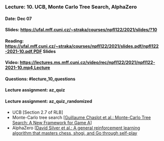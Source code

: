### Lecture: 10. UCB, Monte Carlo Tree Search, AlphaZero
#### Date: Dec 07
#### Slides: https://ufal.mff.cuni.cz/~straka/courses/npfl122/2021/slides/?10
#### Reading: https://ufal.mff.cuni.cz/~straka/courses/npfl122/2021/slides.pdf/npfl122-2021-10.pdf,PDF Slides
#### Video: https://lectures.ms.mff.cuni.cz/video/rec/npfl122/2021/npfl122-2021-10.mp4,Lecture
#### Questions: #lecture_10_questions
#### Lecture assignment: az_quiz
#### Lecture assignment: az_quiz_randomized

- UCB [Section 2.7 of RLB]
- Monte-Carlo tree search [[Guillaume Chaslot et al.: Monte-Carlo Tree Search: A New Framework for Game A](https://www.aaai.org/Papers/AIIDE/2008/AIIDE08-036.pdf)]
- AlphaZero [[David Silver et al.: A general reinforcement learning algorithm that masters chess, shogi, and Go through self-play](https://kstatic.googleusercontent.com/files/2f51b2a749a284c2e2dfa13911da965f4855092a179469aedd15fbe4efe8f8cbf9c515ef83ac03a6515fa990e6f85fd827dcd477845e806f23a17845072dc7bd)

